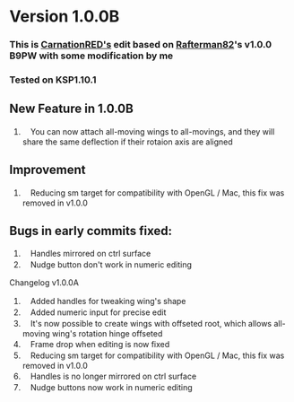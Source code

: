 # Version 1.0.0B
### This is [CarnationRED's](https://github.com/CarnationRED/B9-PWings-Fork) edit based on [Rafterman82](https://github.com/Rafterman82/B9-PWings-Fork)'s v1.0.0 B9PW with some modification by me
     
### Tested on KSP1.10.1

## New Feature in 1.0.0B ##
 1. 　You can now attach all-moving wings to all-movings, and they will share the same deflection if their rotaion axis are aligned


## Improvement ##
 1. 　Reducing sm target for compatibility with OpenGL / Mac, this fix was removed in v1.0.0

## Bugs in early commits fixed: ##
1. 　Handles mirrored on ctrl surface
2. 　Nudge button don't work in numeric editing

Changelog
v1.0.0A
 1. 　Added handles for tweaking wing's shape
 2. 　Added numeric input for precise edit  
 3. 　It's now possible to create wings with offseted root, which allows all-moving wing's rotation hinge offseted
 4. 　Frame drop when editing is now fixed
 5. 　Reducing sm target for compatibility with OpenGL / Mac, this fix was removed in v1.0.0  
 6. 　Handles is no longer mirrored on ctrl surface
 7. 　Nudge buttons now work in numeric editing
